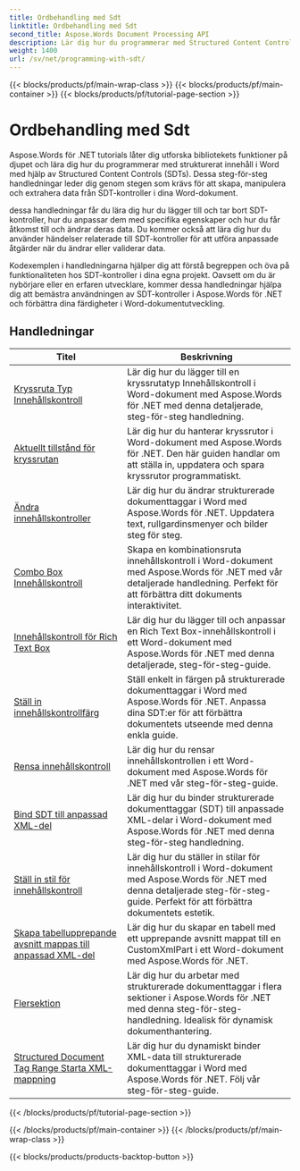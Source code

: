 ```yaml
---
title: Ordbehandling med Sdt
linktitle: Ordbehandling med Sdt
second_title: Aspose.Words Document Processing API
description: Lär dig hur du programmerar med Structured Content Controls (SDT) i Aspose.Words för .NET. Följ steg-för-steg handledningar och exempelkod i C# för att manipulera och anpassa strukturerade innehållskontroller i dina Word-dokument.
weight: 1400
url: /sv/net/programming-with-sdt/
---
```


{{< blocks/products/pf/main-wrap-class >}}
{{< blocks/products/pf/main-container >}}
{{< blocks/products/pf/tutorial-page-section >}}

# Ordbehandling med Sdt

Aspose.Words för .NET tutorials låter dig utforska bibliotekets funktioner på djupet och lära dig hur du programmerar med strukturerat innehåll i Word med hjälp av Structured Content Controls (SDTs). Dessa steg-för-steg handledningar leder dig genom stegen som krävs för att skapa, manipulera och extrahera data från SDT-kontroller i dina Word-dokument.

dessa handledningar får du lära dig hur du lägger till och tar bort SDT-kontroller, hur du anpassar dem med specifika egenskaper och hur du får åtkomst till och ändrar deras data. Du kommer också att lära dig hur du använder händelser relaterade till SDT-kontroller för att utföra anpassade åtgärder när du ändrar eller validerar data.

Kodexemplen i handledningarna hjälper dig att förstå begreppen och öva på funktionaliteten hos SDT-kontroller i dina egna projekt. Oavsett om du är nybörjare eller en erfaren utvecklare, kommer dessa handledningar hjälpa dig att bemästra användningen av SDT-kontroller i Aspose.Words för .NET och förbättra dina färdigheter i Word-dokumentutveckling.

 ## Handledningar
| Titel | Beskrivning |
| --- | --- |
| [Kryssruta Typ Innehållskontroll](./check-box-type-content-control/) | Lär dig hur du lägger till en kryssrutatyp Innehållskontroll i Word-dokument med Aspose.Words för .NET med denna detaljerade, steg-för-steg handledning. |
| [Aktuellt tillstånd för kryssrutan](./current-state-of-check-box/) | Lär dig hur du hanterar kryssrutor i Word-dokument med Aspose.Words för .NET. Den här guiden handlar om att ställa in, uppdatera och spara kryssrutor programmatiskt. |
| [Ändra innehållskontroller](./modify-content-controls/) | Lär dig hur du ändrar strukturerade dokumenttaggar i Word med Aspose.Words för .NET. Uppdatera text, rullgardinsmenyer och bilder steg för steg. |
| [Combo Box Innehållskontroll](./combo-box-content-control/) | Skapa en kombinationsruta innehållskontroll i Word-dokument med Aspose.Words för .NET med vår detaljerade handledning. Perfekt för att förbättra ditt dokuments interaktivitet. |
| [Innehållskontroll för Rich Text Box](./rich-text-box-content-control/) | Lär dig hur du lägger till och anpassar en Rich Text Box-innehållskontroll i ett Word-dokument med Aspose.Words för .NET med denna detaljerade, steg-för-steg-guide. |
| [Ställ in innehållskontrollfärg](./set-content-control-color/) | Ställ enkelt in färgen på strukturerade dokumenttaggar i Word med Aspose.Words för .NET. Anpassa dina SDT:er för att förbättra dokumentets utseende med denna enkla guide. |
| [Rensa innehållskontroll](./clear-contents-control/) | Lär dig hur du rensar innehållskontrollen i ett Word-dokument med Aspose.Words för .NET med vår steg-för-steg-guide. |
| [Bind SDT till anpassad XML-del](./bind-sdt-to-custom-xml-part/) | Lär dig hur du binder strukturerade dokumenttaggar (SDT) till anpassade XML-delar i Word-dokument med Aspose.Words för .NET med denna steg-för-steg handledning. |
| [Ställ in stil för innehållskontroll](./set-content-control-style/) | Lär dig hur du ställer in stilar för innehållskontroll i Word-dokument med Aspose.Words för .NET med denna detaljerade steg-för-steg-guide. Perfekt för att förbättra dokumentets estetik. |
| [Skapa tabellupprepande avsnitt mappas till anpassad XML-del](./creating-table-repeating-section-mapped-to-custom-xml-part/) | Lär dig hur du skapar en tabell med ett upprepande avsnitt mappat till en CustomXmlPart i ett Word-dokument med Aspose.Words för .NET. |
| [Flersektion](./multi-section/) | Lär dig hur du arbetar med strukturerade dokumenttaggar i flera sektioner i Aspose.Words för .NET med denna steg-för-steg-handledning. Idealisk för dynamisk dokumenthantering. |
| [Structured Document Tag Range Starta XML-mappning](./structured-document-tag-range-start-xml-mapping/) | Lär dig hur du dynamiskt binder XML-data till strukturerade dokumenttaggar i Word med Aspose.Words för .NET. Följ vår steg-för-steg-guide. |
{{< /blocks/products/pf/tutorial-page-section >}}

{{< /blocks/products/pf/main-container >}}
{{< /blocks/products/pf/main-wrap-class >}}

{{< blocks/products/products-backtop-button >}}
